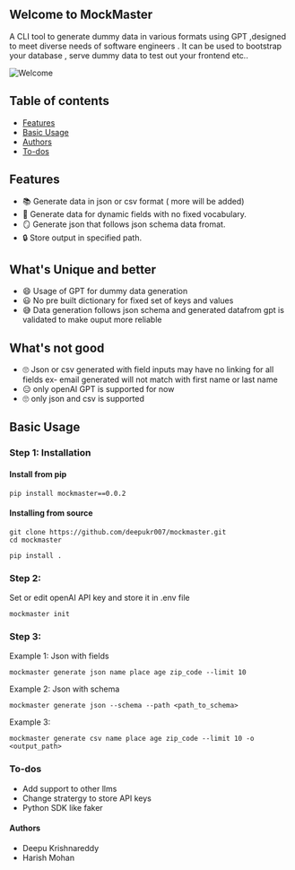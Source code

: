 ## Welcome to MockMaster

A CLI tool to generate dummy data in various formats using GPT ,designed to meet diverse needs of software engineers .
It can be used to bootstrap your database , serve dummy data to test out your frontend etc..

![Welcome](https://github.com/deepukr007/mockmaster/blob/main/images/terminal.png)

## Table of contents
- [Features](#features)
- [Basic Usage](#basic-usage)
- [Authors](#authors)
- [To-dos](#to-dos)

## Features
- :books:	Generate data in json or csv format ( more will be added)
- :toolbox:	 Generate data for dynamic fields with no fixed vocabulary.
- :mirror:	Generate json that follows json schema data fromat.
- :lock:	Store output in specified path.

## What's Unique and better
- :smile:	 Usage of GPT for dummy data generation
- :smiley: No pre built dictionary for fixed set of keys and values
- :sweat_smile: Data generation follows json schema and generated datafrom gpt is validated to make ouput more reliable

## What's not good
- :roll_eyes: Json or csv generated with field inputs may have no linking for all fields ex- email generated will not match with first name or last name
- :expressionless: only openAI GPT is supported for now
- :roll_eyes: only json and csv is supported 

## Basic Usage

### Step 1: Installation

#### Install from pip
```
pip install mockmaster==0.0.2
```

#### Installing from source

```
git clone https://github.com/deepukr007/mockmaster.git
cd mockmaster
```
```
pip install .
```

### Step 2:
Set or edit openAI API key and store it in .env file 
```
mockmaster init
```

### Step 3:

Example 1: Json with fields
```
mockmaster generate json name place age zip_code --limit 10
```

Example 2: Json with schema
```
mockmaster generate json --schema --path <path_to_schema>
```

Example 3:
```
mockmaster generate csv name place age zip_code --limit 10 -o <output_path>
```

### To-dos
- Add support to other llms
- Change stratergy to store API keys
- Python SDK like faker

#### Authors
-  Deepu Krishnareddy
-  Harish Mohan








